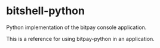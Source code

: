 # bitshell-python
Python implementation of the bitpay console application. 

This is a reference for using bitpay-python in an application.
